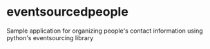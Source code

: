 # eventsourcedpeople
Sample application for organizing people's contact information using python's eventsourcing library
